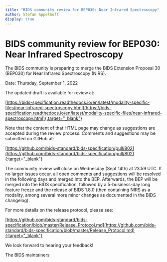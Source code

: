 ```yaml
---
title: "BIDS community review for BEP030: Near Infrared Spectroscopy"
author: Stefan Appelhoff
display: true
---
```


# BIDS community review for BEP030: Near Infrared Spectroscopy

The BIDS community is preparing to merge the BIDS Extension Proposal 30 (BEP030) for Near Infrared Spectroscopy (NIRS).

Date: Thursday, September 1, 2022

<!--more-->

The updated draft is available for review at:

[https://bids-specification.readthedocs.io/en/latest/modality-specific-files/near-infrared-spectroscopy.html](https://bids-specification.readthedocs.io/en/latest/modality-specific-files/near-infrared-spectroscopy.html){:target="_blank"}

Note that the content of that HTML page may change as suggestions are accepted during the review process.
Comments and suggestions may be submitted on GitHub at:

[https://github.com/bids-standard/bids-specification/pull/802](https://github.com/bids-standard/bids-specification/pull/802){:target="_blank"}

The community review will close on Wednesday (Sept 14th) at 23:59 UTC.
If no larger issues occur, all open comments and suggestions will be resolved in the following days and merged into the BEP. Afterwards, the BEP will be merged into the BIDS specification, followed by a 5-business-day long feature freeze and the release of BIDS 1.8.0 (then containing NIRS as a modality, among several more minor changes as documented in the BIDS changelog).

For more details on the release protocol, please see:

[https://github.com/bids-standard/bids-specification/blob/master/Release_Protocol.md](https://github.com/bids-standard/bids-specification/blob/master/Release_Protocol.md){:target="_blank"}

We look forward to hearing your feedback!

The BIDS maintainers
